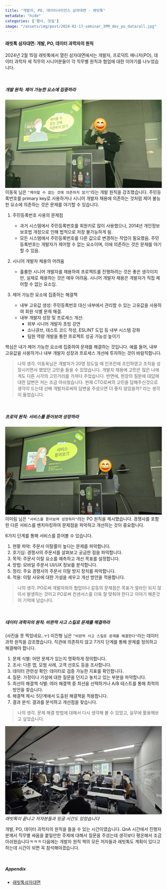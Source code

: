 ```yaml
---
title: "개발자, PO, 데이터사이언스 삼자대면 - 래빗톡"
metadate: "hide"
categories: ['행사, 밋업']
image: "/assets/img/post/2024-02-17-seminar_3PM_dev_po_data/all.jpg"
---
```



#### 래빗톡 삼자대면: 개발, PO, 데이터 과학자의 원칙

2024년 2월 15일 래빗톡에서 열린 삼자대면에서는 개발자, 프로덕트 매니저(PO), 데이터 과학자 세 직무의 시니어분들이 각 직무별 원칙과 협업에 대한 이야기를 나누었습니다.

<br />

##### 개발 원칙: 제어 가능한 요소에 집중하라
![래빗톡 QnA 사진](/assets/img/post/2024-02-17-seminar_3PM_dev_po_data/dev.jpg)
이동욱 님은 `"제어할 수 없는 것에 의존하지 않기"`라는 개발 원칙을 강조했습니다. 주민등록번호를 primary key로 사용하거나 시니어 개발자 채용에 의존하는 것처럼 제어 불능한 요소에 의존하는 것은 문제를 야기할 수 있습니다.

1. 주민등록번호 사용의 문제점
   - 과거 시스템에서 주민등록번호를 회원키로 많이 사용했으나, 2014년 개인정보 보호법 개정으로 인해 법적으로 저장 불가능하게 됨.
   - 모든 시스템에서 주민등록번호를 다른 값으로 변경하는 작업이 필요했음.
주민등록번호는 개발자가 제어할 수 없는 요소이며, 이에 의존하는 것은 문제를 야기할 수 있음.

2. 시니어 개발자 채용의 어려움
   - 훌륭한 시니어 개발자를 채용하여 프로젝트를 진행하려는 것은 좋은 생각이지만, 실제로 채용하는 것은 매우 어려움.
시니어 개발자 채용은 개발자가 직접 제어할 수 없는 요소임.

3. 제어 가능한 요소에 집중하는 해결책
   - 내부 고유값 생성: 주민등록번호 대신 내부에서 관리할 수 있는 고유값을 사용하여 회원 식별 문제 해결.
   - 내부 개발자 성장 및 프로세스 개선:
     - 외부 시니어 개발자 초빙 강연
     - 소나큐브, 테스트 코드 작성, ESLINT 도입 등 내부 시스템 강화
     - 팀원 역량 개발을 통한 프로젝트 성공 가능성 높이기

핵심은 내가 제어 가능한 요소에 집중하여 문제를 해결하는 것입니다. 예를 들어, 내부 고유값을 사용하거나 내부 개발자 성장과 프로세스 개선에 투자하는 것이 바람직합니다.


> 나의 생각.
이동욱님은 개발자가 20명 정도일 때 인프런에 조인하였고 조직을 성장시키면서 했었던 고민을 들을 수 있었습니다. 개발자 채용에 고민은 많은 나에게도 다른 시각의 고민거리를 가져다 주었습니다. 
반면에, 현장의 질문에 대답에 대한 답변은 저는 조금 아쉬웠습니다. 현재 CTO로써의 고민을 답해주신것으로 생각이 드는데 선배 개발자로써의 답변을 주셨으면 더 좋지 않았을까? 라는 생각이 들었습니다.


<br />

##### 프로덕  원칙: 서비스를 뜯어보며 성장하라
![래빗톡 QnA 사진](/assets/img/post/2024-02-17-seminar_3PM_dev_po_data/po.jpg)
이미림 님은 `"서비스를 뜯어보며 성장하자"`라는 PO 원칙을 제시했습니다. 경쟁사를 포함한 다른 서비스를 벤치마킹하여 문제점을 파악하고 개선하는 것이 중요합니다.

6가지 단계를 통해 서비스를 뜯어볼 수 있습니다.

1. 현황 파악: 주문서 이탈률이 높다는 문제를 파악합니다.
2. 호기심: 경쟁사의 주문서를 살펴보고 궁금한 점을 파악합니다.
3. 목적: 주문서 이탈 요소를 예측하고 개선 목표를 설정합니다.
4. 방법: 모바일 주문서 UI/UX 정보를 분석합니다.
5. 정리: 주요 경쟁사의 주문서 이탈 방지 장치를 파악합니다.
6. 적용: 이탈 사유에 대한 가설을 세우고 개선 방안을 적용합니다.

 
> 나의 생각.
PO로써 개발자와의 협업이나 갈등의 문제점은 목표가 얼라인 되지 않아서 발생하는 것이고 PO로써 컨센서스를 더욱 잘 맞춰야 한다고 이야기 해준것이 기억에 남습니다. 

<br />

##### 데이터 과학자의 원칙: 비판적 사고 스킬로 문제를 해결하라
(사진을 못 찍었네요..ㅜ)
이진형 님은 `"비판적 사고 스킬로 문제를 해결한다"`라는 데이터 과학 원칙을 강조했습니다. 직관에 의존하지 않고 7가지 단계를 통해 문제를 정의하고 해결해야 합니다. 

1. 문제 식별: 어떤 문제가 있는지 명확하게 정의합니다.
2. 조사: 다른 앱, 모범 사례, 고객 선호도 등을 조사합니다.
3. 데이터 관련성 확인: 데이터로 검증 가능한 지표를 확인합니다.
4. 질문: 가정이나 가설에 대한 질문을 던지고 놓치고 있는 부분을 파악합니다.
5. 최선의 해결책 식별: 여러 해결책 중 최선을 선택하거나 A/B 테스트를 통해 최적의 방안을 찾습니다.
6. 해결책 제시: 5단계에서 도출된 해결책을 적용합니다.
7. 결과 분석: 결과를 분석하고 개선점을 찾습니다.


> 나의 생각.
문제 해결 방법에 대해서 다시 생각해 볼 수 있었고, 실무에 활용해보고 싶었습니다.


![래빗톡 종료](/assets/img/post/2024-02-17-seminar_3PM_dev_po_data/end.jpg)*래빗톡이 끝나고 저자분들과 밍글 시간도 있었습니다*

개발, PO, 데이터 과학자의 원칙을 들을 수 있는 시간이였습니다. QnA 시간에서 진행자분께서 직무별 싸움을 붙일만한 주제에 대해서 질문을 주셨는데 생각보다 평온해서 조금 아쉬웠습니다ㅋㅋㅋ 다음에는 개발자 원칙 책의 모든 저자들과 래빗톡도 계획이 있다고 하는데 시간이 되면 꼭 참석해야겠습니다.

<br />

##### Appendix
- [래빗톡삼자대면](https://goldenrabbit.co.kr/event/%EB%9E%98%EB%B9%97%ED%86%A12-%EC%9B%90%EC%B9%99%EC%9E%90%EB%93%A4-%EC%82%BC%EC%9E%90%EB%8C%80%EB%A9%B4-%EC%8B%A0%EC%B2%AD%ED%95%98%EA%B8%B0/)